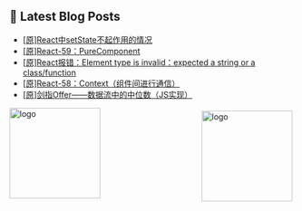 ## 📕 Latest Blog Posts

<!-- BLOG-POST-LIST:START -->
- [[原]React中setState不起作用的情况](https://blog.csdn.net/sinat_41696687/article/details/115977916)
- [[原]React-59：PureComponent](https://blog.csdn.net/sinat_41696687/article/details/115974071)
- [[原]React报错：Element type is invalid：expected a string or a class/function](https://blog.csdn.net/sinat_41696687/article/details/115962045)
- [[原]React-58：Context（组件间进行通信）](https://blog.csdn.net/sinat_41696687/article/details/115919562)
- [[原]剑指Offer——数据流中的中位数（JS实现）](https://blog.csdn.net/sinat_41696687/article/details/115956176)
<!-- BLOG-POST-LIST:END -->
<img src="https://github-readme-stats.vercel.app/api?username=qq1120637483&show_icons=true" alt="logo" height="160" align="right" style="margin: 5px; margin-bottom: 20px;" />

<img src="https://github-profile-trophy.vercel.app/?username=qq1120637483&theme=flat&column=7" alt="logo" height="160" align="center" style="margin: auto; margin-bottom: 20px;" />


<!--
**qq1120637483/qq1120637483** is a ✨ _special_ ✨ repository because its `README.md` (this file) appears on your GitHub profile.

Here are some ideas to get you started:

- 🔭 I’m currently working on ...
- 🌱 I’m currently learning ...
- 👯 I’m looking to collaborate on ...
- 🤔 I’m looking for help with ...
- 💬 Ask me about ...
- 📫 How to reach me: ...
- 😄 Pronouns: ...
- ⚡ Fun fact: ...
-->
